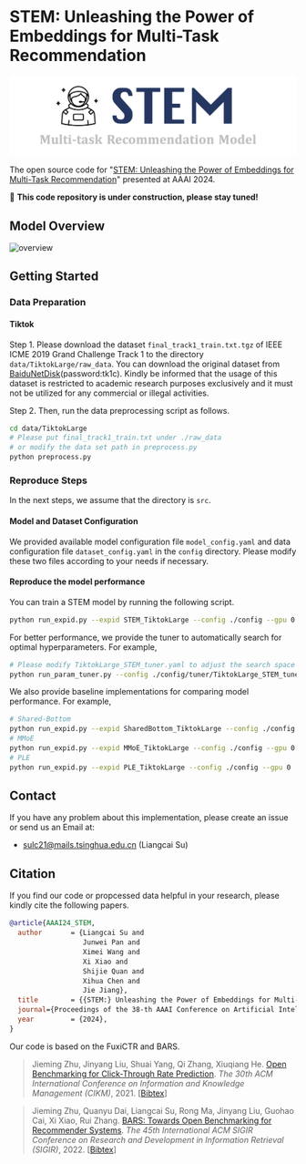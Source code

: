 # STEM: Unleashing the Power of Embeddings for Multi-Task Recommendation
![logo](assets/image.png)

The open source code for "[STEM: Unleashing the Power of Embeddings for Multi-Task Recommendation](https://arxiv.org/abs/2308.13537)" presented at AAAI 2024.


🚧 **This code repository is under construction, please stay tuned!**
## Model Overview
![overview](assets/overview.png)

## Getting Started
### Data Preparation
#### Tiktok 
Step 1. Please download the dataset ```final_track1_train.txt.tgz``` of IEEE ICME 2019 Grand Challenge Track 1 to the directory ```data/TiktokLarge/raw_data```. You can download the original dataset from [BaiduNetDisk](https://pan.baidu.com/s/1ktHIHVx6mJqKnZCNcvQ41w)(password:tk1c). Kindly be informed that the usage of this dataset is restricted to academic research purposes exclusively and it must not be utilized for any commercial or illegal activities. 

Step 2. Then, run the data preprocessing script as follows.
```sh
cd data/TiktokLarge
# Please put final_track1_train.txt under ./raw_data
# or modify the data set path in preprocess.py
python preprocess.py
```

### Reproduce Steps

In the next steps, we assume that the directory is ```src```.

#### Model and Dataset Configuration
We provided available model configuration file ```model_config.yaml``` and data configuration file ```dataset_config.yaml``` in the ```config``` directory. Please modify these two files according to your needs if necessary.

#### Reproduce the model performance
You can train a STEM model by running the following script.
```sh
python run_expid.py --expid STEM_TiktokLarge --config ./config --gpu 0 
```
For better performance, we provide the tuner to automatically search for optimal hyperparameters. For example, 
```sh 
# Please modify TiktokLarge_STEM_tuner.yaml to adjust the search space
python run_param_tuner.py --config ./config/tuner/TiktokLarge_STEM_tuner.yaml --gpu 0 1 
```
We also provide baseline implementations for comparing model performance. For example, 
```sh
# Shared-Bottom
python run_expid.py --expid SharedBottom_TiktokLarge --config ./config --gpu 0 
# MMoE
python run_expid.py --expid MMoE_TiktokLarge --config ./config --gpu 0 
# PLE
python run_expid.py --expid PLE_TiktokLarge --config ./config --gpu 0 
```

## Contact
If you have any problem about this implementation, please create an issue or send us an Email at: 
- sulc21@mails.tsinghua.edu.cn (Liangcai Su)

## Citation

If you find our code or propcessed data helpful in your research, please kindly cite the following papers.
```bibtex
@article{AAAI24_STEM,
  author       = {Liangcai Su and
                  Junwei Pan and
                  Ximei Wang and
                  Xi Xiao and
                  Shijie Quan and
                  Xihua Chen and
                  Jie Jiang},
  title        = {{STEM:} Unleashing the Power of Embeddings for Multi-task Recommendation},
  journal={Proceedings of the 38-th AAAI Conference on Artificial Intelligence (AAAI 2024)}
  year         = {2024},
}
```


Our code is based on the FuxiCTR and BARS. 

> Jieming Zhu, Jinyang Liu, Shuai Yang, Qi Zhang, Xiuqiang He. [Open Benchmarking for Click-Through Rate Prediction](https://arxiv.org/abs/2009.05794). *The 30th ACM International Conference on Information and Knowledge Management (CIKM)*, 2021. [[Bibtex](https://dblp.org/rec/conf/cikm/ZhuLYZH21.html?view=bibtex)]

> Jieming Zhu, Quanyu Dai, Liangcai Su, Rong Ma, Jinyang Liu, Guohao Cai, Xi Xiao, Rui Zhang. [BARS: Towards Open Benchmarking for Recommender Systems](https://arxiv.org/abs/2205.09626). *The 45th International ACM SIGIR Conference on Research and Development in Information Retrieval (SIGIR)*, 2022. [[Bibtex](https://dblp.org/rec/conf/sigir/ZhuDSMLCXZ22.html?view=bibtex)]
